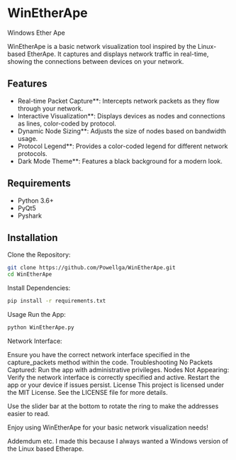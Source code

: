 # WinEtherApe
Windows Ether Ape

WinEtherApe is a basic network visualization tool inspired by the Linux-based EtherApe. It captures and displays network traffic in real-time, showing the connections between devices on your network.

## Features

- Real-time Packet Capture**: Intercepts network packets as they flow through your network.
- Interactive Visualization**: Displays devices as nodes and connections as lines, color-coded by protocol.
- Dynamic Node Sizing**: Adjusts the size of nodes based on bandwidth usage.
- Protocol Legend**: Provides a color-coded legend for different network protocols.
- Dark Mode Theme**: Features a black background for a modern look.

## Requirements

- Python 3.6+
- PyQt5
- Pyshark

## Installation

Clone the Repository:
```sh
git clone https://github.com/Powellga/WinEtherApe.git
cd WinEtherApe
```

Install Dependencies:
```sh
pip install -r requirements.txt
```

Usage
Run the App:
```sh
python WinEtherApe.py
```

Network Interface:

Ensure you have the correct network interface specified in the capture_packets method within the code.
Troubleshooting
No Packets Captured: Run the app with administrative privileges.
Nodes Not Appearing: Verify the network interface is correctly specified and active. Restart the app or your device if issues persist.
License
This project is licensed under the MIT License. See the LICENSE file for more details.

Use the slider bar at the bottom to rotate the ring to make the addresses easier to read.

Enjoy using WinEtherApe for your basic network visualization needs!


Addemdum etc.
I made this because I always wanted a Windows version of the Linux based Etherape.
